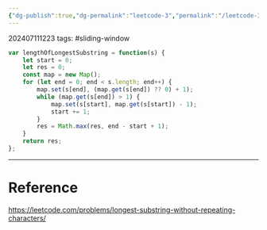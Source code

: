```yaml
---
{"dg-publish":true,"dg-permalink":"leetcode-3","permalink":"/leetcode-3/"}
---
```


202407111223
tags: #sliding-window

```js
var lengthOfLongestSubstring = function(s) {
	let start = 0;
	let res = 0;
	const map = new Map();
	for (let end = 0; end < s.length; end++) {
		map.set(s[end], (map.get(s[end]) ?? 0) + 1);
		while (map.get(s[end]) > 1) {
			map.set(s[start], map.get(s[start]) - 1);
			start += 1;
		}
		res = Math.max(res, end - start + 1);
	}
	return res;
};
```

---
# Reference

https://leetcode.com/problems/longest-substring-without-repeating-characters/
